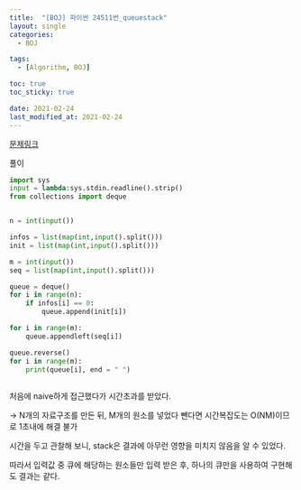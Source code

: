 ```yaml
---
title:  "[BOJ] 파이썬 24511번_queuestack"
layout: single
categories: 
  - BOJ

tags:
  - [Algorithm, BOJ]

toc: true
toc_sticky: true

date: 2021-02-24
last_modified_at: 2021-02-24
---
```



 [문제링크](https://www.acmicpc.net/problem/24511)

풀이

```python
import sys
input = lambda:sys.stdin.readline().strip()
from collections import deque


n = int(input())

infos = list(map(int,input().split()))
init = list(map(int,input().split()))

m = int(input())
seq = list(map(int,input().split()))

queue = deque()
for i in range(n):
    if infos[i] == 0:
        queue.append(init[i])

for i in range(m):
    queue.appendleft(seq[i])

queue.reverse()
for i in range(m):
    print(queue[i], end = " ")
    
```



처음에 naive하게 접근했다가 시간초과를 받았다.

-> N개의 자료구조를 만든 뒤, M개의 원소를 넣었다 뺀다면 시간복잡도는 O(NM)이므로 1초내에 해결 불가



시간을 두고 관찰해 보니, stack은 결과에 아무런 영향을 미치지 않음을 알 수 있었다.

따라서 입력값 중 큐에 해당하는 원소들만 입력 받은 후, 하나의 큐만을 사용하여 구현해도 결과는 같다.
